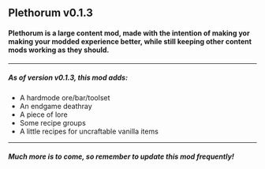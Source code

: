 ## Plethorum v0.1.3

#### Plethorum is a large content mod, made with the intention of making yor making your modded experience better, while still keeping other content mods working as they should.

---

##### As of version v0.1.3, this mod adds:

- A hardmode ore/bar/toolset
- An endgame deathray
- A piece of lore
- Some recipe groups
- A little recipes for uncraftable vanilla items

---

##### Much more is to come, so remember to update this mod frequently!